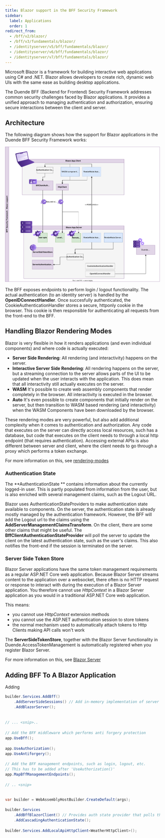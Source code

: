 ```yaml
---
title: Blazor support in the BFF Security Framework
sidebar:
  label: Applications
  order: 1
redirect_from:
  - /bff/v2/blazor/
  - /bff/v3/fundamentals/blazor/
  - /identityserver/v5/bff/fundamentals/blazor/
  - /identityserver/v6/bff/fundamentals/blazor/
  - /identityserver/v7/bff/fundamentals/blazor/
---
```


Microsoft Blazor is a framework for building interactive web applications using C# and .NET. Blazor allows developers to create rich, dynamic web UIs with the same ease as building desktop applications. 

The Duende BFF (Backend for Frontend) Security Framework addresses common security challenges faced by Blazor applications. It provides a unified approach to managing authentication and authorization, ensuring secure interactions between the client and server. 

## Architecture

The following diagram shows how the support for Blazor applications in the Duende BFF Security Framework works:

![blazor-architecture](../../images/bff_blazor.svg)

The BFF exposes endpoints to perform login / logout functionality. The actual authentication (to an identity server) is handled by the **OpenIDConnectHandler**. Once succesfully authenticated, the CookieAuthenticationHandler stores a secure, httponly cookie in the browser. This cookie is then responsible for authenticating all requests from the front-end to the BFF. 

## Handling Blazor Rendering Modes

Blazor is very flexible in how it renders applications (and even individual components) and where code is actually executed:

* **Server Side Rendering**: All rendering (and interactivity) happens on the server. 
* **Interactive Server Side Rendering**: All rendering happens on the server, but a streaming connection to the server allows parts of the UI to be updated when the user interacts with the application. This does mean that all interactivity still actually executes on the server. 
* **WASM** It's possible to create web assembly components that render completely in the browser. All interactivity is executed in the browser. 
* **Auto** It's even possible to create components that initially render on the server, but then transition to WASM based rendering (and interactivity) when the WASM Components have been downloaded by the browser. 

These rendering modes are very powerful, but also add additional complexity when it comes to authentication and authorization. Any code that executes on the server can directly access local resources, such has a database, but code that executes on the client needs to through a local http endpoint (that requires authentication). Accessing external APIs is also different between server and client, where the client needs to go through a proxy which performs a token exchange. 

For more information on this, see [rendering-modes](/bff/fundamentals/blazor/rendering-modes)

### Authentication State
The **AuthenticationState ** contains information about the currently logged-in user. This is partly populated from information from the user, but is also enriched with several management claims, such as the Logout URL. 

Blazor uses AuthenticationStateProviders to make authentication state available to components. On the server, the authentication state is already mostly managed by the authentication framework. However, the BFF will add the Logout url to the claims using the **AddServerManagementClaimsTransform**.  On the client, there are some other claims that might be useful. The **BffClientAuthenticationStateProvider** will poll the server to update the client on the latest authentication state, such as the user's claims. This also notifies the front-end if the session is terminated on the server. 

### Server Side Token Store

Blazor Server applications have the same token management requirements as a regular ASP.NET Core web application. Because Blazor Server streams content to the application over a websocket, there often is no HTTP request or response to interact with during the execution of a Blazor Server application. You therefore cannot use *HttpContext* in a Blazor Server application as you would in a traditional ASP.NET Core web application.

This means:

* you cannot use *HttpContext* extension methods
* you cannot use the ASP.NET authentication session to store tokens
* the normal mechanism used to automatically attach tokens to Http Clients making API calls won't work

The **ServerSideTokenStore**, together with the Blazor Server functionality in Duende.AccessTokenManagement is automatically registered when you register Blazor Server. 

For more information on this, see [Blazor Server](/accesstokenmanagement/blazor-server/)

## Adding BFF To A Blazor Application

Adding 

```csharp
builder.Services.AddBff()
    .AddServerSideSessions() // Add in-memory implementation of server side sessions
    .AddBlazorServer();


// ... <snip>..

// Add the BFF middleware which performs anti forgery protection
app.UseBff();

app.UseAuthorization();
app.UseAntiforgery();

// Add the BFF management endpoints, such as login, logout, etc.
// This has to be added after 'UseAuthorization()'
app.MapBffManagementEndpoints();

// .. <snip>
```

```csharp

var builder = WebAssemblyHostBuilder.CreateDefault(args);

builder.Services
    .AddBffBlazorClient() // Provides auth state provider that polls the /bff/user endpoint
    .AddCascadingAuthenticationState();

builder.Services.AddLocalApiHttpClient<WeatherHttpClient>();

```